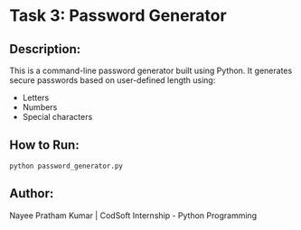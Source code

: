 # Task 3: Password Generator

## Description:
This is a command-line password generator built using Python. It generates secure passwords based on user-defined length using:
- Letters
- Numbers
- Special characters

## How to Run:
```
python password_generator.py
```

## Author:
Nayee Pratham Kumar | CodSoft Internship - Python Programming